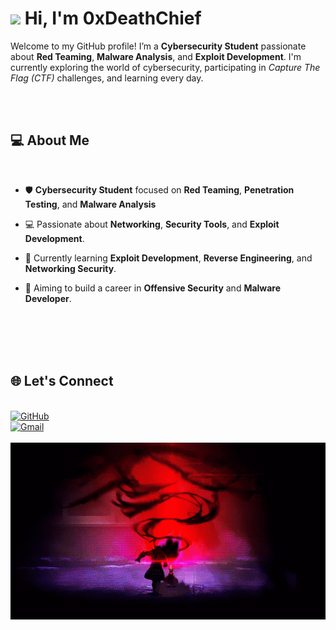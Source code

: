 # <img src="https://raw.githubusercontent.com/MartinHeinz/MartinHeinz/master/wave.gif" width="30px"> Hi, I'm 0xDeathChief

Welcome to my GitHub profile! I’m a <strong>Cybersecurity Student</strong> passionate about <strong>Red Teaming</strong>, <strong>Malware Analysis</strong>, and <strong>Exploit Development</strong>. I'm currently exploring the world of cybersecurity, participating in <em>Capture The Flag (CTF)</em> challenges, and learning every day.</p>

<br>
<br>

## 💻 About Me 
<br>

- 🛡️ **Cybersecurity Student** focused on **Red Teaming**, **Penetration Testing**, and **Malware Analysis**

- 💻 Passionate about **Networking**, **Security Tools**, and **Exploit Development**.

- 🌱 Currently learning **Exploit Development**, **Reverse Engineering**, and **Networking Security**.

- 🎯 Aiming to build a career in **Offensive Security** and **Malware Developer**.
           


<br>
<br>
<br>
<br>


## 🌐 Let's Connect

<br>

<a href="https://github.com/0xDeathChief">
<img src="https://img.shields.io/badge/-GitHub-black?style=for-the-badge&logo=github&color=181717" alt="GitHub" /></a>

<br>

<a href="mailto:hunterleader405@gmail.com">
<img src="https://img.shields.io/badge/-Gmail-black?style=for-the-badge&logo=gmail&color=1DA1F2" alt="Gmail" /></a>



<br>
<br>

<div align="center">
<img src="9d132b707038602f4671ef32d167cdd3.gif">
</div>


